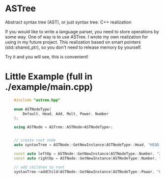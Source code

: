 # ASTree
Abstract syntax tree (AST), or just syntax tree. C++ realization

If you would like to write a language parser, you need to store operations by some way.
One of way is to use ASTree. 
I wrote my own realization for using in my future project. 
This realization based on smart pointers (std::shared_ptr), so you don't need to release memory by yourself. 

Try it and you will see, this is convenient!

# Little Example (full in ./example/main.cpp)
```cpp
    #include "astree.hpp"
    
    enum ASTNodeType{
        Default, Head, Add, Mult, Power, Number
    };

    using ASTNode = ASTree::ASTNode<ASTNodeType>;


    // create root node
    auto syntaxTree = ASTNode::GetNewInstance(ASTNodeType::Head, "HEAD_NODE");

    const auto leftOp = ASTNode::GetNewInstance(ASTNodeType::Number, "2");
    const auto rightOp = ASTNode::GetNewInstance(ASTNodeType::Number, "5");

    // add children to root
    syntaxTree->addChild(ASTNode::GetNewInstance(ASTNodeType::Power, "POWER_NODE", leftOp, rightOp));
```
